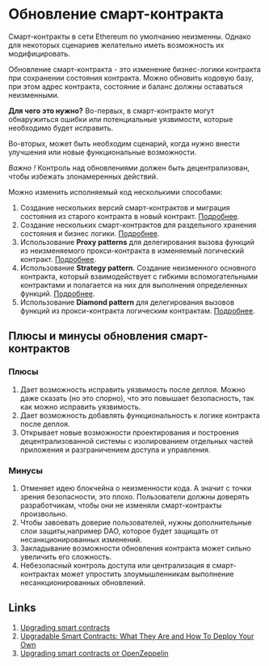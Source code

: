 # Обновление смарт-контракта
Смарт-контракты в сети Ethereum по умолчанию неизменны. Однако для некоторых сценариев желательно иметь возможность их модифицировать.

Обновление смарт-контракта - это изменение бизнес-логики контракта при сохранении состояния контракта. Можно обновить кодовую базу, при этом адрес контракта, состояние и баланс должны оставаться неизменными.

**Для чего это нужно?**
Во-первых, в смарт-контракте могут обнаружиться ошибки или потенциальные уязвимости, которые необходимо будет исправить.

Во-вторых, может быть необходим сценарий, когда нужно внести улучшения или новые функциональные возможности.

_Важно !_ Контроль над обновлениями должен быть децентрализован, чтобы избежать злонамеренных действий.

Можно изменить исполняемый код несколькими способами:

1. Создание нескольких версий смарт-контрактов и миграция состояния из старого контракта в новый контракт. [Подробнее](./method-1/readme.md).
2. Создание нескольких смарт-контрактов для раздельного хранения состояния и бизнес логики. [Подробнее](./method-2/readme.md).
3. Использование **Proxy patterns** для делегирования вызова функций из неизменяемого прокси-контракта в изменяемый логический контракт. [Подробнее](./method-3/readme.md).
4. Использование **Strategy pattern**. Создание неизменного основного контракта, который взаимодействует с гибкими вспомогательными контрактами и полагается на них для выполнения определенных функций. [Подробнее](./method-4/readme.md).
5. Использование **Diamond pattern** для делегирования вызовов функций из прокси-контракта логическим контрактам. [Подробнее](./method-5/readme.md).

## Плюсы и минусы обновления смарт-контрактов

### Плюсы

1. Дает возможность исправить уязвимость после деплоя. Можно даже сказать (но это спорно), что это повышает безопасность, так как можно исправить уязвимость.
2. Дает возможность добавлять функциональность к логике контракта после деплоя.
3. Открывает новые возможности проектирования и построения децентрализованной системы с изолированием отдельных частей приложения и разграничением доступа и управления.

### Минусы
1. Отменяет идею блокчейна о неизменности кода. А значит с точки зрения безопасности, это плохо. Пользователи должны доверять разработчикам, чтобы они не изменяли смарт-контракты произвольно.
2. Чтобы завоевать доверие пользователей, нужны дополнительные слои защиты,например DAO, которое будет защищать от несанкционированных изменений.
3. Закладывание возможности обновления контракта может сильно увеличить его сложность.
4. Небезопасный контроль доступа или централизация в смарт-контрактах может упростить злоумышленникам выполнение несанкционированных обновлений.

## Links
1. [Upgrading smart contracts](https://ethereum.org/en/developers/docs/smart-contracts/upgrading/)
2. [Upgradable Smart Contracts: What They Are and How To Deploy Your Own](https://blog.chain.link/upgradable-smart-contracts/)
3. [Upgrading smart contracts от OpenZeppelin](https://docs.openzeppelin.com/learn/upgrading-smart-contracts#whats-in-an-upgrade)